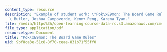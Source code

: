 ```yaml
---
content_type: resource
description: "Example of student work: \"Pok\xE9mon: The Board Game Rules.\" David\
  \ Butler, Joshua Campoverde, Kenny Peng, Karena Tyan."
file: /media/https%3A/open-learning-course-data-rc.s3.amazonaws.com/cms-608-game-design-spring-2008/9bf8ca3e51c88f70ceae831b71f55ff0_bcmp_rules.pdf
file_type: application/pdf
resourcetype: Document
title: "Pok\xE9mon: The Board Game Rules"
uid: 9bf8ca3e-51c8-8f70-ceae-831b71f55ff0
---
```

